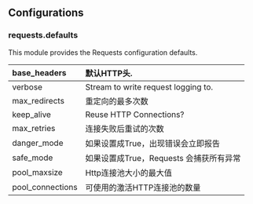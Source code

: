## Configurations

### requests.defaults

This module provides the Requests configuration defaults.

| base\_headers | 默认HTTP头. |
| :--- | :--- |
| verbose | Stream to write request logging to. |
| max\_redirects | 重定向的最多次数 |
| keep\_alive | Reuse HTTP Connections? |
| max\_retries | 连接失败后重试的次数 |
| danger\_mode | 如果设置成True，出现错误会立即报告 |
| safe\_mode | 如果设置成True，Requests 会捕获所有异常 |
| pool\_maxsize | Http连接池大小的最大值 |
| pool\_connections | 可使用的激活HTTP连接池的数量 |



